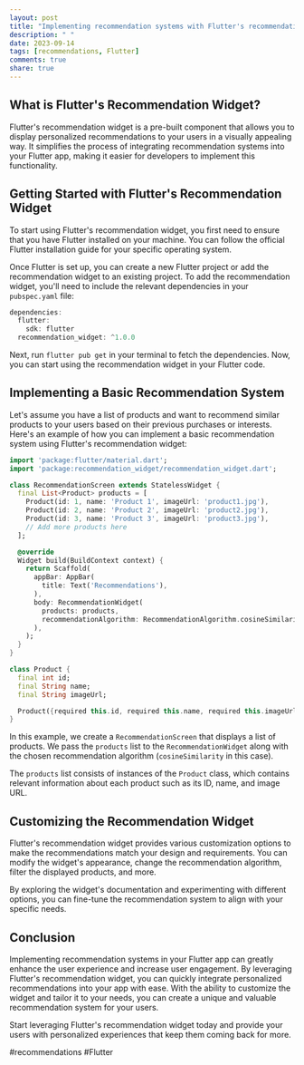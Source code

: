 ```yaml
---
layout: post
title: "Implementing recommendation systems with Flutter's recommendation widget"
description: " "
date: 2023-09-14
tags: [recommendations, Flutter]
comments: true
share: true
---
```


## What is Flutter's Recommendation Widget?

Flutter's recommendation widget is a pre-built component that allows you to display personalized recommendations to your users in a visually appealing way. It simplifies the process of integrating recommendation systems into your Flutter app, making it easier for developers to implement this functionality.

## Getting Started with Flutter's Recommendation Widget

To start using Flutter's recommendation widget, you first need to ensure that you have Flutter installed on your machine. You can follow the official Flutter installation guide for your specific operating system.

Once Flutter is set up, you can create a new Flutter project or add the recommendation widget to an existing project. To add the recommendation widget, you'll need to include the relevant dependencies in your `pubspec.yaml` file:

```dart
dependencies:
  flutter:
    sdk: flutter
  recommendation_widget: ^1.0.0
```

Next, run `flutter pub get` in your terminal to fetch the dependencies. Now, you can start using the recommendation widget in your Flutter code.

## Implementing a Basic Recommendation System

Let's assume you have a list of products and want to recommend similar products to your users based on their previous purchases or interests. Here's an example of how you can implement a basic recommendation system using Flutter's recommendation widget:

```dart
import 'package:flutter/material.dart';
import 'package:recommendation_widget/recommendation_widget.dart';

class RecommendationScreen extends StatelessWidget {
  final List<Product> products = [
    Product(id: 1, name: 'Product 1', imageUrl: 'product1.jpg'),
    Product(id: 2, name: 'Product 2', imageUrl: 'product2.jpg'),
    Product(id: 3, name: 'Product 3', imageUrl: 'product3.jpg'),
    // Add more products here
  ];

  @override
  Widget build(BuildContext context) {
    return Scaffold(
      appBar: AppBar(
        title: Text('Recommendations'),
      ),
      body: RecommendationWidget(
        products: products,
        recommendationAlgorithm: RecommendationAlgorithm.cosineSimilarity,
      ),
    );
  }
}

class Product {
  final int id;
  final String name;
  final String imageUrl;

  Product({required this.id, required this.name, required this.imageUrl});
}
```

In this example, we create a `RecommendationScreen` that displays a list of products. We pass the `products` list to the `RecommendationWidget` along with the chosen recommendation algorithm (`cosineSimilarity` in this case).

The `products` list consists of instances of the `Product` class, which contains relevant information about each product such as its ID, name, and image URL.

## Customizing the Recommendation Widget

Flutter's recommendation widget provides various customization options to make the recommendations match your design and requirements. You can modify the widget's appearance, change the recommendation algorithm, filter the displayed products, and more.

By exploring the widget's documentation and experimenting with different options, you can fine-tune the recommendation system to align with your specific needs.

## Conclusion

Implementing recommendation systems in your Flutter app can greatly enhance the user experience and increase user engagement. By leveraging Flutter's recommendation widget, you can quickly integrate personalized recommendations into your app with ease. With the ability to customize the widget and tailor it to your needs, you can create a unique and valuable recommendation system for your users.

Start leveraging Flutter's recommendation widget today and provide your users with personalized experiences that keep them coming back for more.

#recommendations #Flutter